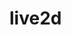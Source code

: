 # live2d
<div class='waifu'>
        <div class='waifu-tips'/>
        <canvas class='live2d' id='live2d'/>
        <div class='waifu-tool'>
            <span class='fui-home'/>
            <span class='fui-chat'/>
            <span class='fui-eye'/>
            <span class='fui-user'/>
            <span class='fui-photo'/>
            <span class='fui-info-circle'/>
            <span class='fui-cross'/>
        </div>
    </div>
